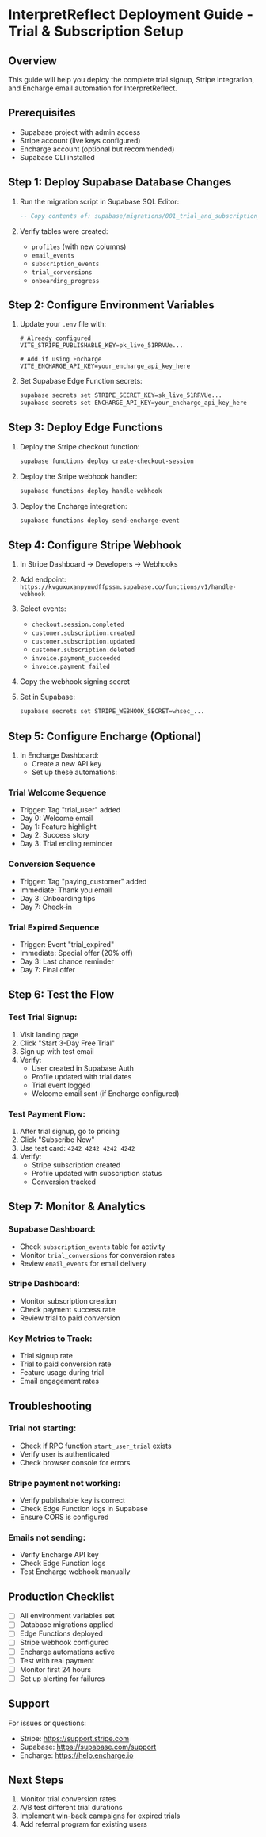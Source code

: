 # InterpretReflect Deployment Guide - Trial & Subscription Setup

## Overview
This guide will help you deploy the complete trial signup, Stripe integration, and Encharge email automation for InterpretReflect.

## Prerequisites
- Supabase project with admin access
- Stripe account (live keys configured)
- Encharge account (optional but recommended)
- Supabase CLI installed

## Step 1: Deploy Supabase Database Changes

1. Run the migration script in Supabase SQL Editor:
   ```sql
   -- Copy contents of: supabase/migrations/001_trial_and_subscription_management.sql
   ```

2. Verify tables were created:
   - `profiles` (with new columns)
   - `email_events`
   - `subscription_events`
   - `trial_conversions`
   - `onboarding_progress`

## Step 2: Configure Environment Variables

1. Update your `.env` file with:
   ```env
   # Already configured
   VITE_STRIPE_PUBLISHABLE_KEY=pk_live_51RRVUe...

   # Add if using Encharge
   VITE_ENCHARGE_API_KEY=your_encharge_api_key_here
   ```

2. Set Supabase Edge Function secrets:
   ```bash
   supabase secrets set STRIPE_SECRET_KEY=sk_live_51RRVUe...
   supabase secrets set ENCHARGE_API_KEY=your_encharge_api_key_here
   ```

## Step 3: Deploy Edge Functions

1. Deploy the Stripe checkout function:
   ```bash
   supabase functions deploy create-checkout-session
   ```

2. Deploy the Stripe webhook handler:
   ```bash
   supabase functions deploy handle-webhook
   ```

3. Deploy the Encharge integration:
   ```bash
   supabase functions deploy send-encharge-event
   ```

## Step 4: Configure Stripe Webhook

1. In Stripe Dashboard → Developers → Webhooks
2. Add endpoint: `https://kvguxuxanpynwdffpssm.supabase.co/functions/v1/handle-webhook`
3. Select events:
   - `checkout.session.completed`
   - `customer.subscription.created`
   - `customer.subscription.updated`
   - `customer.subscription.deleted`
   - `invoice.payment_succeeded`
   - `invoice.payment_failed`

4. Copy the webhook signing secret
5. Set in Supabase:
   ```bash
   supabase secrets set STRIPE_WEBHOOK_SECRET=whsec_...
   ```

## Step 5: Configure Encharge (Optional)

1. In Encharge Dashboard:
   - Create a new API key
   - Set up these automations:

### Trial Welcome Sequence
- Trigger: Tag "trial_user" added
- Day 0: Welcome email
- Day 1: Feature highlight
- Day 2: Success story
- Day 3: Trial ending reminder

### Conversion Sequence
- Trigger: Tag "paying_customer" added
- Immediate: Thank you email
- Day 3: Onboarding tips
- Day 7: Check-in

### Trial Expired Sequence
- Trigger: Event "trial_expired"
- Immediate: Special offer (20% off)
- Day 3: Last chance reminder
- Day 7: Final offer

## Step 6: Test the Flow

### Test Trial Signup:
1. Visit landing page
2. Click "Start 3-Day Free Trial"
3. Sign up with test email
4. Verify:
   - User created in Supabase Auth
   - Profile updated with trial dates
   - Trial event logged
   - Welcome email sent (if Encharge configured)

### Test Payment Flow:
1. After trial signup, go to pricing
2. Click "Subscribe Now"
3. Use test card: `4242 4242 4242 4242`
4. Verify:
   - Stripe subscription created
   - Profile updated with subscription status
   - Conversion tracked

## Step 7: Monitor & Analytics

### Supabase Dashboard:
- Check `subscription_events` table for activity
- Monitor `trial_conversions` for conversion rates
- Review `email_events` for email delivery

### Stripe Dashboard:
- Monitor subscription creation
- Check payment success rate
- Review trial to paid conversion

### Key Metrics to Track:
- Trial signup rate
- Trial to paid conversion rate
- Feature usage during trial
- Email engagement rates

## Troubleshooting

### Trial not starting:
- Check if RPC function `start_user_trial` exists
- Verify user is authenticated
- Check browser console for errors

### Stripe payment not working:
- Verify publishable key is correct
- Check Edge Function logs in Supabase
- Ensure CORS is configured

### Emails not sending:
- Verify Encharge API key
- Check Edge Function logs
- Test Encharge webhook manually

## Production Checklist

- [ ] All environment variables set
- [ ] Database migrations applied
- [ ] Edge Functions deployed
- [ ] Stripe webhook configured
- [ ] Encharge automations active
- [ ] Test with real payment
- [ ] Monitor first 24 hours
- [ ] Set up alerting for failures

## Support

For issues or questions:
- Stripe: https://support.stripe.com
- Supabase: https://supabase.com/support
- Encharge: https://help.encharge.io

## Next Steps

1. Monitor trial conversion rates
2. A/B test different trial durations
3. Implement win-back campaigns for expired trials
4. Add referral program for existing users